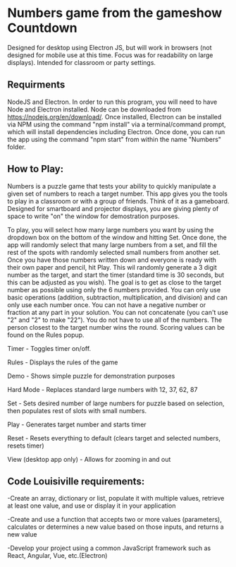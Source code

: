# Numbers game from the gameshow Countdown
Designed for desktop using Electron JS, but will work in browsers (not designed for mobile use at this time. Focus was for readability on large displays). Intended for classroom or party settings. 

## Requirments
NodeJS and Electron. In order to run this program, you will need to have Node and Electron installed. Node can be downloaded from https://nodejs.org/en/download/. Once installed, Electron can be installed via NPM using the command "npm install" via a terminal/command prompt, which will install dependencies including Electron. Once done, you can run the app using the command "npm start" from within the name "Numbers" folder. 

## How to Play: 
Numbers is a puzzle game that tests your ability to quickly manipulate a given set of numbers to reach a target number. This app gives you the tools to play in a classroom or with a group of friends. Think of it as a gameboard. Designed for smartboard and projector displays, you are giving plenty of space to write "on" the window for demostration purposes. 

To play, you will select how many large numbers you want by using the dropdown box on the bottom of the window and hitting Set. Once done, the app will randomly select that many large numbers from a set, and fill the rest of the spots with randomly selected small numbers from another set. Once you have those numbers written down and everyone is ready with their own paper and pencil, hit Play. This wil randomly generate a 3 digit number as the target, and start the timer (standard time is 30 seconds, but this can be adjusted as you wish). The goal is to get as close to the target number as possible using only the 6 numbers provided. You can only use basic operations (addition, subtraction, multiplication, and division) and can only use each number once. You can not have a negative number or fraction at any part in your solution. You can not concatenate (you can't use "2" and "2" to make "22"). You do not have to use all of the numbers. The person closest to the target number wins the round. Scoring values can be found on the Rules popup. 

Timer - Toggles timer on/off. 

Rules - Displays the rules of the game

Demo - Shows simple puzzle for demonstration purposes

Hard Mode - Replaces standard large numbers with 12, 37, 62, 87

Set - Sets desired number of large numbers for puzzle based on selection, then populates rest of slots with 
small numbers.

Play - Generates target number and starts timer

Reset - Resets everything to default (clears target and selected numbers, resets timer)

View (desktop app only) - Allows for zooming in and out

## Code Louisiville requirements:
-Create an array, dictionary or list, populate it with multiple values, retrieve at least one value, and use or display it in your application

-Create and use a function that accepts two or more values (parameters), calculates or determines a new value based on those inputs, and returns a new value

-Develop your project using a common JavaScript framework such as React, Angular, Vue, etc.(Electron)